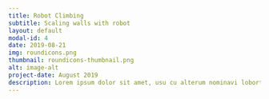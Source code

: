 ```yaml
---
title: Robot Climbing
subtitle: Scaling walls with robot
layout: default
modal-id: 4
date: 2019-08-21
img: roundicons.png
thumbnail: roundicons-thumbnail.png
alt: image-alt
project-date: August 2019
description: Lorem ipsum dolor sit amet, usu cu alterum nominavi lobortis. At duo novum diceret. Tantas apeirian vix et, usu sanctus postulant inciderint ut, populo diceret necessitatibus in vim. Cu eum dicam feugiat noluisse.
---
```

